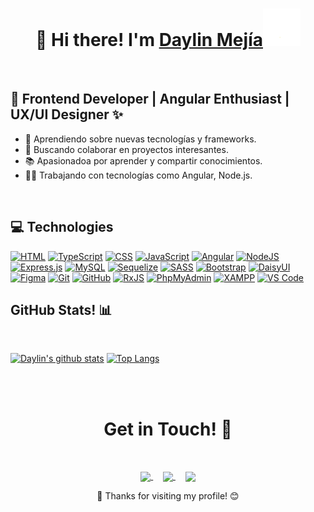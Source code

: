 
<h1 align="center"> 🖖 Hi there! I'm <a href="https://github.com/DaylinMB">Daylin Mejía<a><img src="https://github.com/Kathryn-Jie/Kathryn-Jie/blob/main/wave.gif" width="60px"/></h1>
<Br>


## <h2> 🌟 Frontend Developer | Angular Enthusiast |  UX/UI Designer  ✨</h2> 

- 🌱 Aprendiendo sobre nuevas tecnologías y frameworks.
- 🤝 Buscando colaborar en proyectos interesantes.
- 📚 Apasionadoa por aprender y compartir conocimientos.
- 👨‍💻 Trabajando con tecnologías como Angular, Node.js.
<br>

## 💻 Technologies 

<a href="#"><img alt="HTML" src="https://img.shields.io/badge/html5-%23E34F26.svg?style=for-the-badge&logo=html5&logoColor=white"></a>
<a href="#"><img alt="TypeScript" src="https://img.shields.io/badge/typescript-3178C6.svg?style=for-the-badge&logo=typescript&logoColor=white"></a>
<a href="#"><img alt="CSS" src="https://img.shields.io/badge/css3-%231572B6.svg?style=for-the-badge&logo=css3&logoColor=white"></a>
<a href="#"><img alt="JavaScript" src="https://img.shields.io/badge/javascript-%23323330.svg?style=for-the-badge&logo=javascript&logoColor=%23F7DF1E"></a>
<a href="#"><img alt="Angular" src="https://img.shields.io/badge/angular-%23DD0031.svg?style=for-the-badge&logo=angular&logoColor=white"></a>
<a href="#"><img alt="NodeJS" src="https://img.shields.io/badge/node.js-%2343853D.svg?style=for-the-badge&logo=node-dot-js&logoColor=white"></a>
<a href="#"><img alt="Express.js" src="https://img.shields.io/badge/express.js-%23404d59.svg?style=for-the-badge&logo=express&logoColor=%2361DAFB"></a>
<a href="#"><img alt="MySQL" src="https://img.shields.io/badge/MySQL-%234ea94b.svg?style=for-the-badge&logo=mysql&logoColor=white"></a>
<a href="#"><img alt="Sequelize" src="https://img.shields.io/badge/Sequelize-%2343853D.svg?style=for-the-badge&logo=sequelize&logoColor=white"></a>
<a href="#"><img alt="SASS" src="https://img.shields.io/badge/Sass-CC6699?style=for-the-badge&logo=sass&logoColor=white"></a>
<a href="#"><img alt="Bootstrap" src="https://img.shields.io/badge/Bootstrap-563D7C?style=for-the-badge&logo=bootstrap&logoColor=white"></a>
<a href="#"><img alt="DaisyUI" src="https://img.shields.io/badge/DaisyUI-%2306B6D4.svg?style=for-the-badge&logo=daisyui&logoColor=white"></a>
<a href="#"><img alt="Figma" src="https://img.shields.io/badge/Figma-%23F24E1E.svg?style=for-the-badge&logo=figma&logoColor=white"></a>
<a href="#"><img alt="Git" src="https://img.shields.io/badge/Git-%23F05032.svg?style=for-the-badge&logo=git&logoColor=white"></a>
<a href="#"><img alt="GitHub" src="https://img.shields.io/badge/GitHub-%23121011.svg?style=for-the-badge&logo=github&logoColor=white"></a>
<a href="#"><img alt="RxJS" src="https://img.shields.io/badge/RxJS-%23BE35A2.svg?style=for-the-badge&logo=rxjs&logoColor=white"></a>
<a href="#"><img alt="PhpMyAdmin" src="https://img.shields.io/badge/PhpMyAdmin-%232D5B9D.svg?style=for-the-badge&logo=phpmyadmin&logoColor=white"></a>
<a href="#"><img alt="XAMPP" src="https://img.shields.io/badge/XAMPP-%23FF8C00.svg?style=for-the-badge&logo=xampp&logoColor=white"></a>
<a href="#"><img alt="VS Code" src="https://img.shields.io/badge/Visual_Studio_Code-%23007ACC.svg?style=for-the-badge&logo=visual-studio-code&logoColor=white"></a>



<h2>GitHub Stats! 📊</h2>
<br>
  
[![Daylin's github stats](https://github-readme-stats.vercel.app/api?username=DaylinMB&show_icons=true&theme=cobalt
)](https://github.com/DaylinMB/github-readme-stats) 
[![Top Langs](https://github-readme-stats.vercel.app/api/top-langs/?username=DaylinMB&layout=compact&theme=cobalt
)](https://github.com/DaylinMB/github-readme-stats)
<br><br>


<br>
<h1 align="center">Get in Touch! 🤝</h1>
<br>
<p align="center">
    <a href="https://www.linkedin.com/in/daylinmejia" target="_blank">
        <img align="center" src="https://img.shields.io/badge/Daylin%20Mej%C3%ADa-0077B5?style=for-the-badge&logo=linkedin&logoColor=white" />
    </a> &nbsp;&nbsp;&nbsp;  
    <a href="mailto:daylinmejia24@gmail.com" target="_blank">
        <img align="center" src="https://img.shields.io/badge/daylinmejia24@gmail.com-D14836?style=for-the-badge&logo=gmail&logoColor=white" />
    </a> &nbsp;&nbsp;&nbsp;  
    <a href="https://github.com/DaylinMB" target="_blank">
        <img align="center" src="https://img.shields.io/badge/GitHub-DaylinMB-181717?style=for-the-badge&logo=github&logoColor=white" />
    </a>
</p>

<p align="center">
📌 Thanks for visiting my profile! 😊
<p></p>


<!--
**DaylinMB/Daylinmb** is a ✨ _special_ ✨ repository because its `README.md` (this file) appears on your GitHub profile.


esto es para las visualizaciones

<div align="center">

![](https://komarev.com/ghpvc/?username=DaylinMB&style=flat-square)

</div>


Here are some ideas to get you started:

- 🔭 I’m currently working on ...
- 🌱 I’m currently learning ...
- 👯 I’m looking to collaborate on ...
- 🤔 I’m looking for help with ...
- 💬 Ask me about ...
- 📫 How to reach me: ...
- 😄 Pronouns: ...
- ⚡ Fun fact: ...
-->
